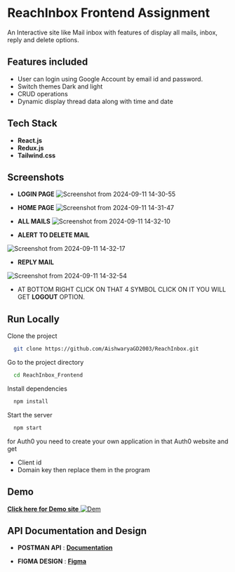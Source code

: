 
# ReachInbox Frontend Assignment

An Interactive site like Mail inbox with features of display all mails, inbox, reply and delete options.

## Features included

- User can login using Google Account by email id and password.
- Switch themes Dark and light
- CRUD operations
- Dynamic display thread data along with time and date


## Tech Stack

- **React.js**
- **Redux.js**
- **Tailwind.css**


## Screenshots
- **LOGIN PAGE**
![Screenshot from 2024-09-11 14-30-55](https://github.com/user-attachments/assets/04388071-84a0-4efd-b0c4-0254283d1ba7)

- **HOME PAGE**
![Screenshot from 2024-09-11 14-31-47](https://github.com/user-attachments/assets/f7d91067-290d-4fbf-81e1-13698429a0ec)

- **ALL MAILS**
![Screenshot from 2024-09-11 14-32-10](https://github.com/user-attachments/assets/d3f403a5-705a-49fd-8543-b73dadcbc9d6)

- **ALERT TO DELETE MAIL**

![Screenshot from 2024-09-11 14-32-17](https://github.com/user-attachments/assets/960a8c9e-1244-4d37-97af-3d0b11d64eb7)

- **REPLY MAIL**

![Screenshot from 2024-09-11 14-32-54](https://github.com/user-attachments/assets/9f3d6ad9-52d2-4e51-9324-98fa7336b0ab)

- AT BOTTOM RIGHT CLICK ON THAT 4 SYMBOL CLICK ON IT YOU WILL GET **LOGOUT** OPTION.


## Run Locally

Clone the project

```bash
  git clone https://github.com/AishwaryaGD2003/ReachInbox.git
```

Go to the project directory

```bash
  cd ReachInbox_Frontend
```

Install dependencies

```bash
  npm install
```

Start the server

```bash
  npm start
```
for Auth0 you need to create your own application in that Auth0 website and get 
- Client id
- Domain key
then replace them in the program


## Demo

[**Click here for Demo site** ![Dem](https://img.shields.io/badge/Demo-Link-blue)](https://reachinbox-seven.vercel.app/)




## API Documentation and Design

- **POSTMAN API** :    [**Documentation**](https://documenter.getpostman.com/view/30630244/2sA2rCTMKr#f45cb7f3-d007-4df5-83f4-ea598d3e5015)

 - **FIGMA DESIGN** : [**Figma**](https://www.figma.com/design/uECxqvFhEx9dn4ZuO7wqmu/Reachinbox-Assignment)

